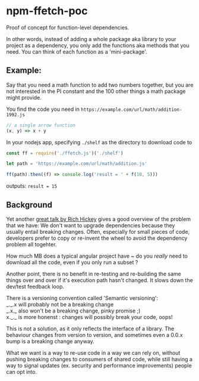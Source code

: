 # npm-ffetch-poc

Proof of concept for function-level dependencies.

In other words, instead of adding a whole package aka library to your project as a dependency, you only add the functions aka methods that you need. You can think of each function as a 'mini-package'.

## Example:

Say that you need a math function to add two numbers together, but you are not interested in the PI constant and the 100 other things a math package might provide.

You find the code you need in `https://example.com/url/math/addition-1992.js`

```javascript
// a single arrow function
(x, y) => x + y
```

In your nodejs app, specifying `./shelf` as the directory to download code to

```javascript
const ff = require('./ffetch.js')('./shelf') 

let path = 'https://example.com/url/math/addition.js'

ff(path).then((f) => console.log('result = ' + f(10, 5)))
```

outputs: `result = 15`

## Background

Yet another [great talk by Rich Hickey](https://www.youtube.com/watch?v=oyLBGkS5ICk) gives a good overview of the problem that we have: We don't want to upgrade dependencies because they usually entail breaking changes. Often, especially for small pieces of code, developers prefer to copy or re-invent the wheel to avoid the dependency problem all togehter.

How much MB does a typical angular project have ~ do you _really_ need to download all the code, even if you only run a subset ?

Another point, there is no benefit in re-testing and re-building the same things over and over if it's execution path hasn't changed. It slows down the dev/test feedback loop.

There is a versioning convention called 'Semantic versioning':
<br/> \_.\_.x will probably not be a breaking change
<br/> \_.x.\_ also won't be a breaking change, pinky promise ;)
<br/> x.\_.\_ is more honenst : changes will possibly break your code, oops!

This is not a solution, as it only reflects the interface of a library. The behaviour changes from version to version, and sometimes even a 0.0.x bump is a breaking change anyway.

What we want is a way to re-use code in a way we can rely on, without pushing breaking changes to consumers of shared code, while still having a way to signal updates (ex. security and performance improvements) people can opt into.

<!--
## Detail

### ffetch

Takes single function, that returns source code for a given path or url, and returns a Promise(function)

### ffetch(argument) ~ Directory name, or cache-barrel function

If the first argument isn't a directory name, it expects a dependency-resolver-function:

A function that searches an in-memory cache for a function, otherwise it checks the disk _(eg `./shelf`)_ to find the code, and otherwise fetches the data from the web. The disk and memory caches are subsequently updated to cache values as they are retrieved from lower levels.

Each function saved on disk is saved in it's own file, similar to the remote dependency drawn from the web. If multiple remote functions were saved in the same file(s) instead, they would cause many changes in those files over the life of a project (git history), and make remote dependency resolution for those functions substantially more difficult to track and manage effectively.
--> 